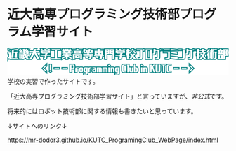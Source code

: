 # 近大高専プログラミング技術部プログラム学習サイト
![プロコン部非公式ロゴ](Image/Logo.png)
学校の実習で作ったサイトです。

「近大高専プログラミング技術部学習サイト」と言っていますが、*非公式*です。

将来的にはロボット技術部に関する情報も書きたいと思っています。

↓サイトへのリンク↓

<https://mr-dodor3.github.io/KUTC_ProgramingClub_WebPage/index.html>